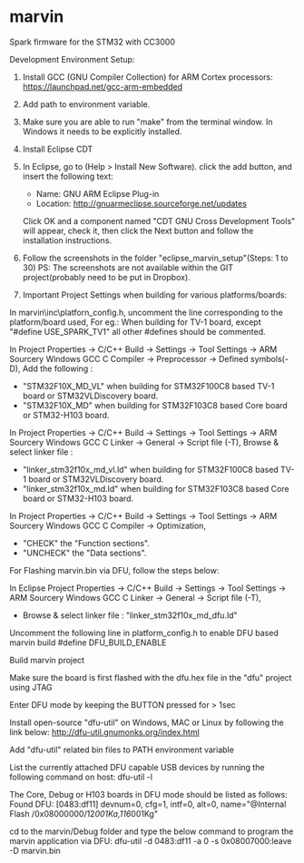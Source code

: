 # marvin

Spark firmware for the STM32 with CC3000

Development Environment Setup:

1. Install GCC (GNU Compiler Collection) for ARM Cortex processors:
	 https://launchpad.net/gcc-arm-embedded

2. Add path to environment variable.

3. Make sure you are able to run "make" from the terminal window.
   In Windows it needs to be explicitly installed.

4. Install Eclipse CDT

5. In Eclipse, go to (Help > Install New Software).
   click the add button, and insert the following text:

   * Name: GNU ARM Eclipse Plug-in
   * Location: http://gnuarmeclipse.sourceforge.net/updates

   Click OK and a component named "CDT GNU Cross Development Tools" will appear,
   check it, then click the Next button and follow the installation instructions.

6. Follow the screenshots in the folder "eclipse_marvin_setup"(Steps: 1 to 30)
   PS: The screenshots are not available within the GIT project(probably need to be put in Dropbox).
   
7. Important Project Settings when building for various platforms/boards:

In marvin\inc\platforn_config.h, uncomment the line corresponding to the platform/board used,
For eg.: When building for TV-1 board, except "#define USE_SPARK_TV1" all other #defines should be commented.

In Project Properties -> C/C++ Build -> Settings -> Tool Settings -> ARM Sourcery Windows GCC C Compiler -> Preprocessor -> Defined symbols(-D), Add the following :
* "STM32F10X_MD_VL" when building for STM32F100C8 based TV-1 board or STM32VLDiscovery board.
* "STM32F10X_MD" when building for STM32F103C8 based Core board or STM32-H103 board.

In Project Properties -> C/C++ Build -> Settings -> Tool Settings -> ARM Sourcery Windows GCC C Linker -> General -> Script file (-T), Browse & select linker file :
* "linker_stm32f10x_md_vl.ld" when building for STM32F100C8 based TV-1 board or STM32VLDiscovery board.
* "linker_stm32f10x_md.ld" when building for STM32F103C8 based Core board or STM32-H103 board.

In Project Properties -> C/C++ Build -> Settings -> Tool Settings -> ARM Sourcery Windows GCC C Compiler -> Optimization,
* "CHECK" the "Function sections".
* "UNCHECK" the "Data sections".

For Flashing marvin.bin via DFU, follow the steps below:

In Eclipse Project Properties -> C/C++ Build -> Settings -> Tool Settings -> ARM Sourcery Windows GCC C Linker -> General -> Script file (-T),
* Browse & select linker file : "linker_stm32f10x_md_dfu.ld"

Uncomment the following line in platform_config.h to enable DFU based marvin build
#define DFU_BUILD_ENABLE

Build marvin project

Make sure the board is first flashed with the dfu.hex file in the "dfu" project using JTAG

Enter DFU mode by keeping the BUTTON pressed for > 1sec

Install open-source "dfu-util" on Windows, MAC or Linux by following the link below:
http://dfu-util.gnumonks.org/index.html

Add "dfu-util" related bin files to PATH environment variable

List the currently attached DFU capable USB devices by running the following command on host:
dfu-util -l

The Core, Debug or H103 boards in DFU mode should be listed as follows:
Found DFU: [0483:df11] devnum=0, cfg=1, intf=0, alt=0, name="@Internal Flash  /0x08000000/12*001Ka,116*001Kg"

cd to the marvin/Debug folder and type the below command to program the marvin application via DFU:
dfu-util -d 0483:df11 -a 0 -s 0x08007000:leave -D marvin.bin